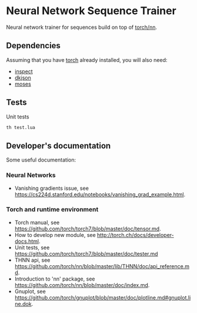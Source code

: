# Neural Network Sequence Trainer

Neural network trainer for sequences build on top of [torch/nn](https://github.com/torch/nn).

## Dependencies

Assuming that you have [torch](http://torch.ch/) already installed, you will also need:

* [inspect](https://github.com/kikito/inspect.lua)
* [dkjson](http://dkolf.de/src/dkjson-lua.fsl/home)
* [moses](https://github.com/Yonaba/Moses)

## Tests

Unit tests

```bash
th test.lua
```

## Developer's documentation

Some useful documentation:

### Neural Networks

* Vanishing gradients issue, see <https://cs224d.stanford.edu/notebooks/vanishing_grad_example.html>.

### Torch and runtime environment

* Torch manual, see <https://github.com/torch/torch7/blob/master/doc/tensor.md>.
* How to develop new module, see <http://torch.ch/docs/developer-docs.html>.
* Unit tests, see <https://github.com/torch/torch7/blob/master/doc/tester.md>
* THNN api, see <https://github.com/torch/nn/blob/master/lib/THNN/doc/api_reference.md>.
* Introduction to 'nn' package, see <https://github.com/torch/nn/blob/master/doc/index.md>.
* Gnuplot, see <https://github.com/torch/gnuplot/blob/master/doc/plotline.md#gnuplot.line.dok>.